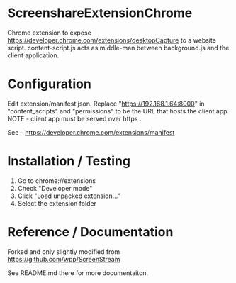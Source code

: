 # ScreenshareExtensionChrome
Chrome extension to expose https://developer.chrome.com/extensions/desktopCapture to a website script. content-script.js acts as middle-man between background.js and the client application.

# Configuration
Edit extension/manifest.json. Replace "https://192.168.1.64:8000" in "content_scripts" and "permissions" to be the URL that hosts the client app. NOTE - client app must be served over https .

See - https://developer.chrome.com/extensions/manifest


# Installation / Testing

1. Go to chrome://extensions
2. Check "Developer mode"
3. Click "Load unpacked extension..."
4. Select the extension folder


# Reference / Documentation

Forked and only slightly modified from https://github.com/wpp/ScreenStream

See README.md there for more documentaiton.
